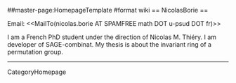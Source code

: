 ##master-page:HomepageTemplate
#format wiki
== NicolasBorie ==

Email: <<MailTo(nicolas.borie AT SPAMFREE math DOT u-psud DOT fr)>>

I am a French PhD student under the direction of Nicolas M. Thiéry. I am developer of SAGE-combinat. My thesis is about the invariant ring of a permutation group.

----
CategoryHomepage
